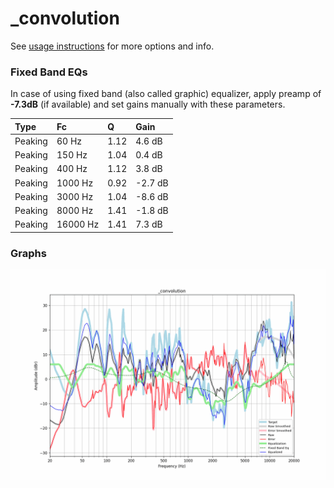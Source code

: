 # _convolution
See [usage instructions](https://github.com/jaakkopasanen/AutoEq#usage) for more options and info.

### Fixed Band EQs
In case of using fixed band (also called graphic) equalizer, apply preamp of **-7.3dB**
(if available) and set gains manually with these parameters.

| Type    | Fc       |    Q | Gain    |
|:--------|:---------|:-----|:--------|
| Peaking | 60 Hz    | 1.12 | 4.6 dB  |
| Peaking | 150 Hz   | 1.04 | 0.4 dB  |
| Peaking | 400 Hz   | 1.12 | 3.8 dB  |
| Peaking | 1000 Hz  | 0.92 | -2.7 dB |
| Peaking | 3000 Hz  | 1.04 | -8.6 dB |
| Peaking | 8000 Hz  | 1.41 | -1.8 dB |
| Peaking | 16000 Hz | 1.41 | 7.3 dB  |

### Graphs
![](./_convolution.png)